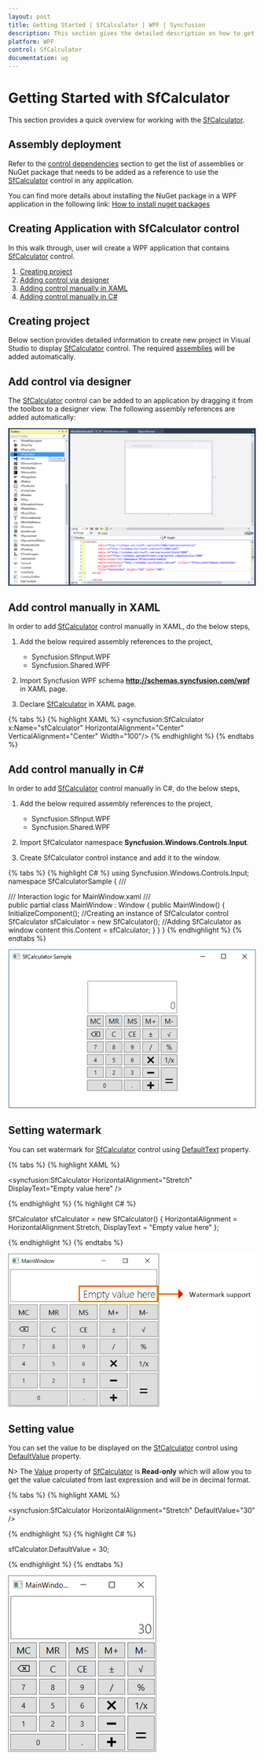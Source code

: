 ```yaml
---
layout: post
title: Getting Started | SfCalculator | WPF | Syncfusion
description: This section gives the detailed description on how to get started with SfCalculator in WPF application.
platform: WPF
control: SfCalculator
documentation: ug
---
```


# Getting Started with SfCalculator
This section provides a quick overview for working with the [SfCalculator](https://help.syncfusion.com/cr/wpf/Syncfusion.Windows.Controls.Input.SfCalculator.html).

## Assembly deployment
Refer to the [control dependencies](https://help.syncfusion.com/wpf/control-dependencies#sfcalculator) section to get the list of assemblies or NuGet package that needs to be added as a reference to use the [SfCalculator](https://help.syncfusion.com/cr/wpf/Syncfusion.Windows.Controls.Input.SfCalculator.html) control in any application.

You can find more details about installing the NuGet package in a WPF application in the following link:
[How to install nuget packages](https://help.syncfusion.com/wpf/visual-studio-integration/nuget-packages#installing-nuget-packages)

## Creating Application with SfCalculator control
In this walk through, user will create a WPF application that contains [SfCalculator](https://help.syncfusion.com/cr/wpf/Syncfusion.Windows.Controls.Input.SfCalculator.html) control.
1. [Creating project](#Creating-the-project)
2. [Adding control via designer](#Adding-control-via-designer)
3. [Adding control manually in XAML](#Adding-control-manually-in-XAML)
4. [Adding control manually in C#](#Adding-control-manually-in-C#)

## Creating project
Below section provides detailed information to create new project in Visual Studio to display [SfCalculator](https://help.syncfusion.com/cr/wpf/Syncfusion.Windows.Controls.Input.SfCalculator.html) control. The required [assemblies](https://help.syncfusion.com/wpf/control-dependencies#sfcalculator) will be added automatically.

## Add control via designer

The [SfCalculator](https://help.syncfusion.com/cr/wpf/Syncfusion.Windows.Controls.Input.SfCalculator.html) control can be added to an application by dragging it from the toolbox to a designer view. The following assembly references are added automatically:

![wpf SfCalculator control added by designer](Getting-Started_images/wpf-sfcalculator-control-added-by-designer.png)

## Add control manually in XAML

In order to add [SfCalculator](https://help.syncfusion.com/cr/wpf/Syncfusion.Windows.Controls.Input.SfCalculator.html) control manually in XAML, do the below steps,

1. Add the below required assembly references to the project,

   * Syncfusion.SfInput.WPF
   * Syncfusion.Shared.WPF

2. Import Syncfusion WPF schema **http://schemas.syncfusion.com/wpf** in XAML page.

3. Declare [SfCalculator](https://help.syncfusion.com/cr/wpf/Syncfusion.Windows.Controls.Input.SfCalculator.html) in XAML page.

{% tabs %}
{% highlight XAML %}
<Window xmlns="http://schemas.microsoft.com/winfx/2006/xaml/presentation"
        xmlns:x="http://schemas.microsoft.com/winfx/2006/xaml"
        xmlns:syncfusion="http://schemas.syncfusion.com/wpf" 
        x:Class="SfCalculatorSample.MainWindow"
        Title="SfCalculator Sample" Height="350" Width="525">
    <Grid>
        <syncfusion:SfCalculator x:Name="sfCalculator" HorizontalAlignment="Center" VerticalAlignment="Center" Width="100"/>
    </Grid>
</Window>
{% endhighlight %}
{% endtabs %}

## Add control manually in C#

In order to add [SfCalculator](https://help.syncfusion.com/cr/wpf/Syncfusion.Windows.Controls.Input.SfCalculator.html) control manually in C#, do the below steps,

1. Add the below required assembly references to the project,

    * Syncfusion.SfInput.WPF
    * Syncfusion.Shared.WPF

2. Import SfCalculator namespace **Syncfusion.Windows.Controls.Input**.

3. Create SfCalculator control instance and add it to the window.

{% tabs %}
{% highlight C# %}
using Syncfusion.Windows.Controls.Input;
namespace SfCalculatorSample
{
    /// <summary>
    /// Interaction logic for MainWindow.xaml
    /// </summary>
    public partial class MainWindow : Window
    {
        public MainWindow()
        {
            InitializeComponent();
            //Creating an instance of SfCalculator control
            SfCalculator sfCalculator = new SfCalculator();
            //Adding SfCalculator as window content
            this.Content = sfCalculator;
        }
    }
}
{% endhighlight %}
{% endtabs %}

![wpf SfCalculator control added by code](Getting-Started_images/wpf-sfcalculator-control-added-manually.png)

## Setting watermark
You can set watermark for [SfCalculator](https://help.syncfusion.com/cr/wpf/Syncfusion.Windows.Controls.Input.SfCalculator.html) control using [DefaultText](https://help.syncfusion.com/cr/wpf/Syncfusion.Windows.Controls.Input.SfCalculator.html#Syncfusion_Windows_Controls_Input_SfCalculator_DisplayText) property.

{% tabs %}
{% highlight XAML %}

<syncfusion:SfCalculator HorizontalAlignment="Stretch" DisplayText="Empty value here"  />

{% endhighlight %}
{% highlight C# %}

SfCalculator sfCalculator = new SfCalculator()
{
    HorizontalAlignment = HorizontalAlignment.Stretch,
    DisplayText = "Empty value here"
};

{% endhighlight %}
{% endtabs %}

![WaterMark for SfCalculator](Getting-Started_images/GettingStarted_img1.png)

## Setting value 

You can set the value to be displayed on the [SfCalculator](https://help.syncfusion.com/cr/wpf/Syncfusion.Windows.Controls.Input.SfCalculator.html) control using [DefaultValue](https://help.syncfusion.com/cr/wpf/Syncfusion.Windows.Controls.Input.SfCalculator.html#Syncfusion_Windows_Controls_Input_SfCalculator_DefaultValue) property.

N> The [Value](https://help.syncfusion.com/cr/wpf/Syncfusion.Windows.Controls.Input.SfCalculator.html#Syncfusion_Windows_Controls_Input_SfCalculator_Value) property of [SfCalculator](https://help.syncfusion.com/cr/wpf/Syncfusion.Windows.Controls.Input.SfCalculator.html) is **Read-only** which will allow you to get the value calculated from last expression and will be in decimal format.

{% tabs %}
{% highlight XAML %}

<syncfusion:SfCalculator HorizontalAlignment="Stretch"  DefaultValue="30"  />

{% endhighlight %}
{% highlight C# %}

sfCalculator.DefaultValue = 30;

{% endhighlight %}
{% endtabs %}

![WaterMark for SfCalculator](Getting-Started_images/GettingStarted_img2.png)